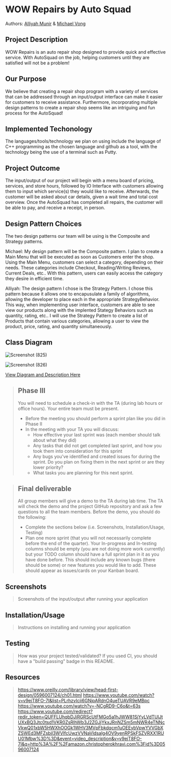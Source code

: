 # WOW Repairs by Auto Squad
Authors: [Alliyah Munir](https://github.com/AlliyahMunir) &  [Michael Vong](https://github.com/michaelvong)

## Project Description
WOW Repairs is an auto repair shop designed to provide quick and effective service. With AutoSquad on the job, helping customers until they are satisfied will not be a problem! 

## Our Purpose
We believe that creating a repair shop program with a variety of services that can be addressed through an input/output interface can make it easier for customers to receive assistance. Furthermore, incorporating multiple design patterns to create a repair shop seems like an intriguing and fun process for the AutoSquad! 

## Implemented Techonology
The languages/tools/technology we plan on using include the language of C++ programming as the chosen language and github as a tool, with the technology being the use of a terminal such as Putty. 

## Project Outcome
The input/output of our project will begin with a menu board of pricing, services, and store hours, followed by IO Interface with customers allowing them to input which service(s) they would like to receive. Afterwards, the customer will be asked about car details, given a wait time and total cost overview. Once the AutoSquad has completed all repairs, the customer will be able to pay, and receive a receipt, in person. 

## Design Pattern Choices
The two design patterns our team will be using is the Composite and Strategy patterns.

Michael: My design pattern will be the Composite pattern. I plan to create a Main Menu that will be executed as soon as Customers enter the shop. Using the Main Menu, customers can select a category, depending on their needs. These categories include Checkout, Reading/Writing Reviews, Current Deals, etc.. With this pattern, users can easily access the category they desire in efficient time. 

Alliyah: The design pattern I chose is the Strategy Pattern. I chose this pattern because it allows one to encapusulate a family of algorithms, allowing the developer to place each in the appropriate StrategyBehavior. This way, when implementing user interface, customers are able to see view our products along with the implented Stategy Behaviors such as quantity, rating, etc.. I will use the Strategy Pattern to create a list of Products that contain various categories, allowing a user to view the product, price, rating, and quantity simultaneously.  

## Class Diagram
![Screenshot (825)](https://user-images.githubusercontent.com/52710942/99324567-6f3d7180-2829-11eb-881c-5b2e1c671633.png)

![Screenshot (826)](https://user-images.githubusercontent.com/52710942/99324763-ccd1be00-2829-11eb-9024-7fe7620a4d74.png)

[View Diagram and Description Here](https://docs.google.com/document/d/1AxLyhsg0K1V0hIXzQ6zJ8qQ6KcXIuoaiAAHnwAMx5_4/edit?usp=sharing)

 > ## Phase III
 > You will need to schedule a check-in with the TA (during lab hours or office hours). Your entire team must be present. 
 > * Before the meeting you should perform a sprint plan like you did in Phase II
 > * In the meeting with your TA you will discuss: 
 >   - How effective your last sprint was (each member should talk about what they did)
 >   - Any tasks that did not get completed last sprint, and how you took them into consideration for this sprint
 >   - Any bugs you've identified and created issues for during the sprint. Do you plan on fixing them in the next sprint or are they lower priority?
 >   - What tasks you are planning for this next sprint.

 > ## Final deliverable
 > All group members will give a demo to the TA during lab time. The TA will check the demo and the project GitHub repository and ask a few questions to all the team members. 
 > Before the demo, you should do the following:
 > * Complete the sections below (i.e. Screenshots, Installation/Usage, Testing)
 > * Plan one more sprint (that you will not necessarily complete before the end of the quarter). Your In-progress and In-testing columns should be empty (you are not doing more work currently) but your TODO column should have a full sprint plan in it as you have done before. This should include any known bugs (there should be some) or new features you would like to add. These should appear as issues/cards on your Kanban board. 
 ## Screenshots
 > Screenshots of the input/output after running your application
 ## Installation/Usage
 > Instructions on installing and running your application
 ## Testing
 > How was your project tested/validated? If you used CI, you should have a "build passing" badge in this README.
 ## Resources
 > https://www.oreilly.com/library/view/head-first-design/0596007124/ch01.html 
 > https://www.youtube.com/watch?v=v9ejT8FO-7I&list=PLrhzvIcii6GNjpARdnO4ueTUAVR9eMBpc 
 > https://www.youtube.com/watch?v=-NCgRD9-C6o&t=63s
 > https://www.youtube.com/redirect?redir_token=QUFFLUhqbDJiRGRScUtFMGo5a1hJWW81SjYyLVdTUlJtUXxBQ3Jtc0tsd1VKR0ZsRlhWb3J2ZGJjYkxJRnNZSm5mNWR4eTNNcVkwQ01xbW5HWXhOOGk1WHV3MVpFbkdqcm1uOEEybVpwYVVGbXZSWEd3MFZsbjl3WVlfcUwzVVNaVldsalg4OV9yenRPSkFSZVRXX1RUU01Mbw%3D%3D&event=video_description&v=v9ejT8FO-7I&q=http%3A%2F%2Famazon.christopherokhravi.com%3Fid%3D0596007124
 
